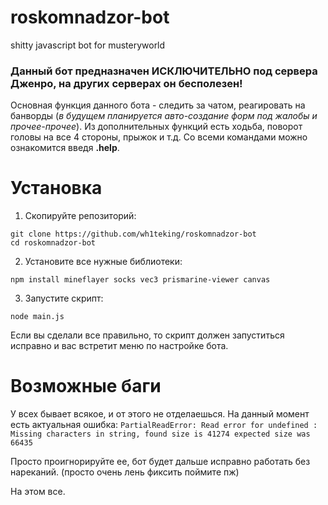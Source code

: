 # roskomnadzor-bot
shitty javascript bot for musteryworld

### Данный бот предназначен ИСКЛЮЧИТЕЛЬНО под сервера Дженро, на других серверах он бесполезен!

Основная функция данного бота - следить за чатом, реагировать на банворды (_в будущем планируется авто-создание форм под жалобы и прочее-прочее_).
Из дополнительных функций есть ходьба, поворот головы на все 4 стороны, прыжок и т.д. Со всеми командами можно ознакомится введя **.help**.

# Установка

1. Скопируйте репозиторий:
```
git clone https://github.com/wh1teking/roskomnadzor-bot
cd roskomnadzor-bot
```
2. Установите все нужные библиотеки:
```
npm install mineflayer socks vec3 prismarine-viewer canvas
```
3. Запустите скрипт:
```
node main.js
```

Если вы сделали все правильно, то скрипт должен запуститься исправно и вас встретит меню по настройке бота.

# Возможные баги

У всех бывает всякое, и от этого не отделаешься. На данный момент есть актуальная ошибка:
`PartialReadError: Read error for undefined : Missing characters in string, found size is 41274 expected size was 66435`

Просто проигнорируйте ее, бот будет дальше исправно работать без нареканий. (просто очень лень фиксить поймите пж)

На этом все.
